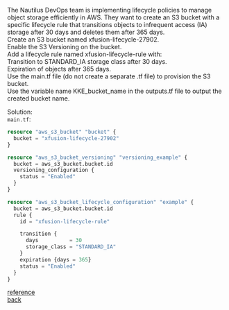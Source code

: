 The Nautilus DevOps team is implementing lifecycle policies to manage object storage efficiently in AWS. They want to create an S3 bucket with a specific lifecycle rule that transitions objects to infrequent access (IA) storage after 30 days and deletes them after 365 days.  
    Create an S3 bucket named xfusion-lifecycle-27902.  
    Enable the S3 Versioning on the bucket.  
    Add a lifecycle rule named xfusion-lifecycle-rule with:  
        Transition to STANDARD_IA storage class after 30 days.  
        Expiration of objects after 365 days.  
    Use the main.tf file (do not create a separate .tf file) to provision the S3 bucket.  
    Use the variable name KKE_bucket_name in the outputs.tf file to output the created bucket name.  

Solution:  
`main.tf`:
```terraform
resource "aws_s3_bucket" "bucket" {
  bucket = "xfusion-lifecycle-27902"
}

resource "aws_s3_bucket_versioning" "versioning_example" {
  bucket = aws_s3_bucket.bucket.id
  versioning_configuration {
    status = "Enabled"
  }
}

resource "aws_s3_bucket_lifecycle_configuration" "example" {
  bucket = aws_s3_bucket.bucket.id
  rule {
    id = "xfusion-lifecycle-rule"

    transition {
      days          = 30
      storage_class = "STANDARD_IA"
    }
    expiration {days = 365}
    status = "Enabled"
  }
}
```
[reference](https://registry.terraform.io/providers/hashicorp/aws/latest/docs/resources/s3_bucket_lifecycle_configuration#transition)  
[back](https://github.com/MederD/Kodekloud-Engineer-Tasks/tree/main)
